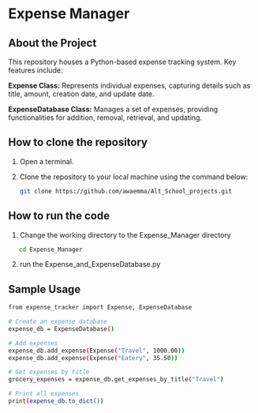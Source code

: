 # Expense Manager

## About the Project
This repository houses a Python-based expense tracking system. Key features include:

**Expense Class:** Represents individual expenses, capturing details such as title, amount, creation date, and update date.

**ExpenseDatabase Class:** Manages a set of expenses, providing functionalities for addition, removal, retrieval, and updating.


## How to clone the repository

1. Open a terminal.

2. Clone the repository to your local machine using the command below:
   ```bash
   git clone https://github.com/awaemma/Alt_School_projects.git

## How to run the code
1. Change the working directory to the Expense_Manager directory
 ```bash
    cd Expense_Manager
 ```
2. run the Expense_and_ExpenseDatabase.py

## Sample Usage
```bash
from expense_tracker import Expense, ExpenseDatabase

# Create an expense database
expense_db = ExpenseDatabase()

# Add expenses
expense_db.add_expense(Expense("Travel", 1000.00))
expense_db.add_expense(Expense("Eatery", 35.50))

# Get expenses by title
grocery_expenses = expense_db.get_expenses_by_title("Travel")

# Print all expenses
print(expense_db.to_dict())


   

